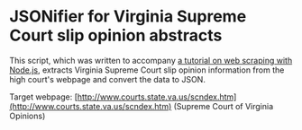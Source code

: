 # JSONifier for Virginia Supreme Court slip opinion abstracts

This script, which was written to accompany [a tutorial on web scraping with Node.js](https://gist.github.com/mooniker/d5852ff5abb6f62e8967), extracts Virginia Supreme Court slip opinion information from the high court's webpage and convert the data to JSON.

Target webpage: [http://www.courts.state.va.us/scndex.htm](http://www.courts.state.va.us/scndex.htm) (Supreme Court of Virginia Opinions)

```json
```


